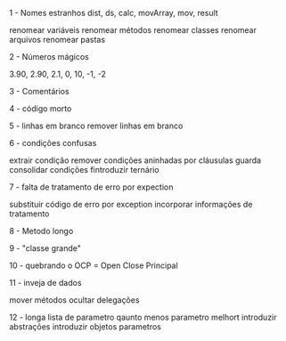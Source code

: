 1 - Nomes estranhos
 dist, ds, calc, movArray, mov, result

 renomear variáveis
 renomear métodos
 renomear classes
 renomear arquivos
 renomear pastas

 2 - Números mágicos

 3.90, 2.90, 2.1, 0, 10, -1, -2

 3 - Comentários

 4 - código morto 

 5 - linhas em branco
   remover linhas em branco

 6 - condições confusas
 
  extrair condição
  remover condições aninhadas por cláusulas guarda
  consolidar condições
  fintroduzir ternário

  7 - falta de tratamento de erro por expection

  substituir código de erro por exception
  incorporar informações de tratamento

  8 - Metodo longo

  9 - "classe grande"

  10 - quebrando o OCP = Open Close Principal

11 - inveja de dados

mover métodos
ocultar delegações

12 - longa lista de parametro
    qaunto menos parametro melhort
    introduzir abstrações
    introduzir objetos parametros




